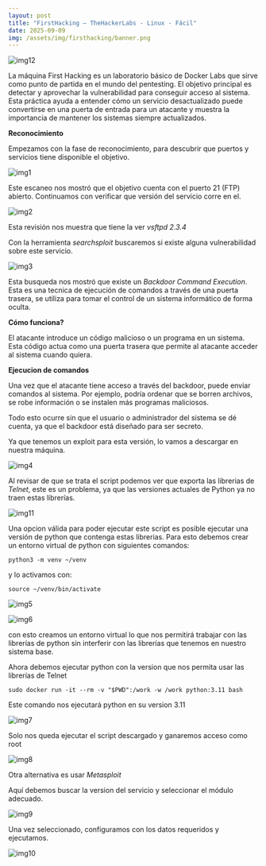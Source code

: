 ```yaml
---
layout: post
title: "FirstHacking – TheHackerLabs - Linux - Fácil"
date: 2025-09-09
img: /assets/img/firsthacking/banner.png
---
```


![img12](/secnotes/assets/img/firsthacking/banner.png)

La máquina First Hacking es un laboratorio básico de Docker Labs que sirve como punto de partida en el mundo del pentesting.
El objetivo principal es detectar y aprovechar la vulnerabilidad para conseguir acceso al sistema.
Esta práctica ayuda a entender cómo un servicio desactualizado puede convertirse en una puerta de entrada para un atacante y muestra la importancia de mantener los sistemas siempre actualizados.

**Reconocimiento** 

Empezamos con la fase de reconocimiento, para descubrir que puertos y servicios tiene disponible el objetivo.

![img1](/secnotes/assets/img/firsthacking/1.png)

Este escaneo nos mostró que el objetivo cuenta con el puerto 21 (FTP) abierto. Continuamos con verificar que versión del servicio corre en el.

![img2](/secnotes/assets/img/firsthacking/2.png)

Esta revisión nos muestra que tiene la ver *vsftpd 2.3.4*

Con la herramienta *searchsploit* buscaremos si existe alguna vulnerabilidad sobre este servicio.

![img3](/secnotes/assets/img/firsthacking/3.png)

Esta busqueda nos mostró que existe un *Backdoor Command Execution*.
Esta es una tecnica de ejecución de comandos a través de una puerta trasera, se utiliza para tomar el control de un sistema informático de forma oculta.

**Cómo funciona?**

El atacante introduce un código malicioso o un programa en un sistema. Esta código actua como una puerta trasera que permite al atacante acceder al sistema cuando quiera.

**Ejecucion de comandos**

Una vez que el atacante tiene acceso a través del backdoor, puede enviar comandos al sistema. Por ejemplo, podría ordenar que se borren archivos, se robe información o se instalen más programas maliciosos.

Todo esto ocurre sin que el usuario o administrador del sistema se dé cuenta, ya que el backdoor está diseñado para ser secreto.

Ya que tenemos un exploit para esta versión, lo vamos a descargar en nuestra máquina.

![img4](/secnotes/assets/img/firsthacking/4.png)

Al revisar de que se trata el script podemos ver que exporta las librerias de *Telnet*, este es un problema, ya que las versiones actuales de Python ya no traen estas librerías.

![img11](/secnotes/assets/img/firsthacking/11.png)

Una opcion válida para poder ejecutar este script es posible ejecutar una versión de python que contenga estas librerias. 
Para esto debemos crear un entorno virtual de python con siguientes comandos:

`python3 -m venv ~/venv`

y lo activamos con:

`source ~/venv/bin/activate` 

![img5](/secnotes/assets/img/firsthacking/5.png)

![img6](/secnotes/assets/img/firsthacking/6.png)

con esto creamos un entorno virtual lo que nos permitirá trabajar con las librerías de python sin interferir con las librerías que tenemos en nuestro sistema base.

Ahora debemos ejecutar python con la version que nos permita usar las librerías de Telnet

`sudo docker run -it --rm -v "$PWD":/work -w /work python:3.11 bash` 

Este comando nos ejecutará python en su version 3.11

![img7](/secnotes/assets/img/firsthacking/7.png)

Solo nos queda ejecutar el script descargado y ganaremos acceso como root

![img8](/secnotes/assets/img/firsthacking/8.png)

Otra alternativa es usar *Metasploit*

Aquí debemos buscar la version del servicio y seleccionar el módulo adecuado.

![img9](/secnotes/assets/img/firsthacking/9.png)

Una vez seleccionado, configuramos con los datos requeridos y ejecutamos.

![img10](/secnotes/assets/img/firsthacking/10.png)









